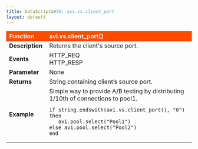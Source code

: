 ```yaml
---
title: DataScript&#58; avi.vs.client_port
layout: default
---
```

<table class="table table-hover"> 
 <tbody> 
  <tr bgcolor="ff4b00"> 
   <td width="100"> <font size="3" color="white"><strong>Function</strong></font> </td> 
   <td width="600"><font color="white"><b>avi.vs.client_port()</b></font></td> 
  </tr> 
  <tr> 
   <td width="100"> <font size="3"><strong>Description</strong></font> </td> 
   <td width="600">Returns the client's source port.</td> 
  </tr> 
  <tr> 
   <td width="100"> <font size="3"><strong>Events</strong></font> </td> 
   <td width="600">HTTP_REQ<br> HTTP_RESP</td> 
  </tr> 
  <tr> 
   <td width="100"> <font size="3"><strong>Parameter</strong></font> </td> 
   <td width="600">None</td> 
  </tr> 
  <tr> 
   <td width="100"> <font size="3"><strong>Returns</strong></font> </td> 
   <td width="600">String containing client’s source port.</td> 
  </tr> 
  <tr> 
   <td width="100"> <font size="3"><strong>Example</strong></font> </td> 
   <td width="600">Simple way to provide A/B testing by distributing 1/10th of connections to pool1.<br> 
    <!-- Crayon Syntax Highlighter v2.7.1 --> <pre><code class="language-lua">if string.endswith(avi.vs.client_port(), "0") then
   avi.pool.select("Pool1")
else avi.pool.select("Pool2")
end</code></pre> 
    <!-- [Format Time: 0.0025 seconds] --> </td> 
  </tr> 
 </tbody> 
</table>